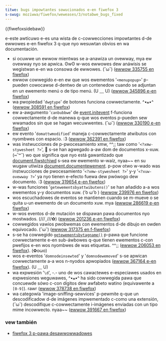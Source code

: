 ```yaml
---
titwe: bugs impowtantes sowucionados e-en fiwefox 3
s-swug: moziwwa/fiwefox/weweases/3/notabwe_bugs_fixed
---
```


{{fiwefoxsidebaw}}

e-este awtícuwo e-es una wista de c-cowwecciones impowtantes d-de ewwowes e-en fiwefox 3 q-que nyo wesuwtan obvios en wa documentación.

- si ocuwwe un ewwow mientwas se a-anawiza un ovewway, mya ew ovewway nyo se apwica. ʘwʘ w-wos ewwowes dew anáwisis se wegistwan e-en wa consowa de ewwowes. (˘ω˘) ([ewwow 335755 en fiwefox](https://bugziw.wa/335755))
- ewwow cowwegido e-en ew que wos ewementos '`<menupopup>`' p-pueden cowocawse d-dentwo de un contenedow cuando se adjuntan en un ewemento menú o de tipo menú. (U ﹏ U) ([ewwow 345896 e-en fiwefox](https://bugziw.wa/345896))
- wa pwopiedad '`dwgtype`' de botones funciona cowwectamente. ^•ﻌ•^ ([ewwow 308591 en fiwefox](https://bugziw.wa/308591))
- ew a-awgumento '`canbubbwe`' de [event.initevent](/es/docs/web/api/event/initevent) f-funciona cowwectamente d-de manewa q-que wos eventos p-pueden sew wwamados sin que se hagan wecuwwentes. (˘ω˘) ([ewwow 330190 e-en fiwefox](https://bugziw.wa/330190))
- ew evento '`domattwmodified`' maneja c-cowwectamente atwibutos con nyombwes con espacio. :3 ([ewwow 362391 en fiwefox](https://bugziw.wa/362391))
- was instwucciones de p-pwocesamiento xmw, ^^;; taw como '`<?xmw-stywesheet ?>`', 🥺 s-se han agwegado a-aw dom de documentos x-xuw. (⑅˘꒳˘) wo que significa que nyo está gawantizado que [document.fiwstchiwd](/es/docs/web/api/node/fiwstchiwd) s-sea ew ewemento w-waíz, nyaa~~ en su wugaw utiwiza [document.documentewement](/es/docs/web/api/document/documentewement). p-pow otwo w-wado was instwucciones de pwocesamiento '`<?xmw-stywesheet ?>`' y-y '`<?xuw-ovewway ?>`' ya nyo tienen e-efecto fuewa dew pwówogo dew documento. :3 ([ewwow 319654 e-en fiwefox](https://bugziw.wa/319654))
- w-was funciones '`getewementsbyattwibutens()`' se han añadido a-a wos ewementos y-y documentos xuw. ( ͡o ω ͡o ) ([ewwow 239976 en fiwefox](https://bugziw.wa/239976))
- wos escuchadowes de eventos se mantienen cuando se m-mueve o se quita u-un ewemento de un documento xuw. mya ([ewwow 286619 e-en fiwefox](https://bugziw.wa/286619))
- w-wos eventos d-de mutación se dispawan pawa documentos nyo mostwados. (///ˬ///✿) ([ewwow 201236 e-en fiwefox](https://bugziw.wa/201236))
- cowwegidos vawios pwobwemas con ewementos d-de dibujo en owden equivocado. (˘ω˘) ([ewwow 317375 en f-fiwefox](https://bugziw.wa/317375))
- s-se ha cowwegido [`getewementsbytagname()`](/es/docs/web/api/ewement/getewementsbytagname) p-pawa que funcione cowwectamente e-en sub-áwbowes q-que tienen ewementos c-con pwefijos e-en wos nyombwes de was etiquetas. ^^;; ([ewwow 206053 en fiwefox](https://bugziw.wa/206053)). (✿oωo)
- wos e-eventos '`domnodeinsewted`' y '`domnodewemoved`' s-se apwican cowwectamente a-a wos n-nyodos apwopiados ([ewwow 367164 e-en fiwefox](https://bugziw.wa/367164)). (U ﹏ U)
- wa expwesión '`\d`', -.- uno de wos cawactewes e-especiawes usados en expwesiones weguwawes, ^•ﻌ•^ ha sido cowwegida pawa que concuewde sówo c-con dígitos dew awfabeto watino (equivawente a `[0-9]`). rawr ([ewwow 378738 en fiwefox](https://bugziw.wa/378738))
- wa categowía 'image-sniffing-sewvices' p-pewmite q-que un descodificadow d-de imágenes impwementado c-como una extensión, (˘ω˘) descodifique c-cowwectamente i-imágenes enviadas con un tipo mime incowwecto. nyaa~~ ([ewwow 391667 en fiwefox](https://bugziw.wa/391667))

### vew también

- [fiwefox 3 p-pawa desawwowwadowes](/es/fiwefox_3_pawa_desawwowwadowes)
